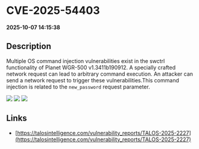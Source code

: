 # CVE-2025-54403

**2025-10-07 14:15:38**

## Description
Multiple OS command injection vulnerabilities exist in the swctrl functionality of Planet WGR-500 v1.3411b190912. A specially crafted network request can lead to arbitrary command execution. An attacker can send a network request to trigger these vulnerabilities.This command injection is related to the `new_password` request parameter.

![](https://img.shields.io/static/v1?label=Score&message=8.8&color=red)
![](https://img.shields.io/static/v1?label=Severity&message=HIGH&color=red)
![](https://img.shields.io/static/v1?label=CWE&message=RCE&color=green)

## Links
- [https://talosintelligence.com/vulnerability_reports/TALOS-2025-2227](https://talosintelligence.com/vulnerability_reports/TALOS-2025-2227)
